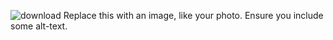 ![download](https://user-images.githubusercontent.com/53501933/122633876-7ba7e680-d0f8-11eb-9796-af5e421e17d2.jpg)
Replace this with an image, like your photo. Ensure you include some alt-text.
